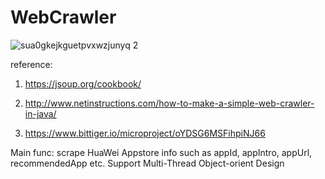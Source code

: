 # WebCrawler
![sua0gkejkguetpvxwzjunyq 2](https://cloud.githubusercontent.com/assets/8743900/18023338/3b642b5c-6bc6-11e6-8128-61fe878bbf14.png)

reference:

1) https://jsoup.org/cookbook/

2) http://www.netinstructions.com/how-to-make-a-simple-web-crawler-in-java/

3) https://www.bittiger.io/microproject/oYDSG6MSFihpiNJ66

Main func: scrape HuaWei Appstore info such as appId, appIntro, appUrl, recommendedApp etc.
Support Multi-Thread
Object-orient Design
